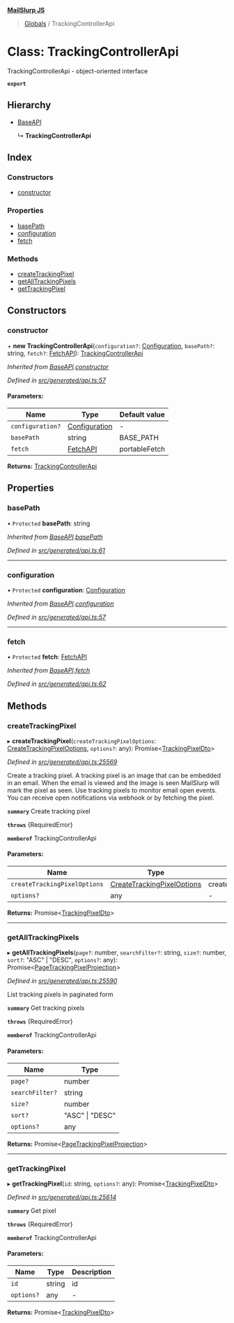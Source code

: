**[MailSlurp JS](../README.md)**

> [Globals](../README.md) / TrackingControllerApi

# Class: TrackingControllerApi

TrackingControllerApi - object-oriented interface

**`export`** 

## Hierarchy

* [BaseAPI](baseapi.md)

  ↳ **TrackingControllerApi**

## Index

### Constructors

* [constructor](trackingcontrollerapi.md#constructor)

### Properties

* [basePath](trackingcontrollerapi.md#basepath)
* [configuration](trackingcontrollerapi.md#configuration)
* [fetch](trackingcontrollerapi.md#fetch)

### Methods

* [createTrackingPixel](trackingcontrollerapi.md#createtrackingpixel)
* [getAllTrackingPixels](trackingcontrollerapi.md#getalltrackingpixels)
* [getTrackingPixel](trackingcontrollerapi.md#gettrackingpixel)

## Constructors

### constructor

\+ **new TrackingControllerApi**(`configuration?`: [Configuration](configuration.md), `basePath?`: string, `fetch?`: [FetchAPI](../interfaces/fetchapi.md)): [TrackingControllerApi](trackingcontrollerapi.md)

*Inherited from [BaseAPI](baseapi.md).[constructor](baseapi.md#constructor)*

*Defined in [src/generated/api.ts:57](https://github.com/mailslurp/mailslurp-client/blob/eace919/src/generated/api.ts#L57)*

#### Parameters:

Name | Type | Default value |
------ | ------ | ------ |
`configuration?` | [Configuration](configuration.md) | - |
`basePath` | string | BASE\_PATH |
`fetch` | [FetchAPI](../interfaces/fetchapi.md) | portableFetch |

**Returns:** [TrackingControllerApi](trackingcontrollerapi.md)

## Properties

### basePath

• `Protected` **basePath**: string

*Inherited from [BaseAPI](baseapi.md).[basePath](baseapi.md#basepath)*

*Defined in [src/generated/api.ts:61](https://github.com/mailslurp/mailslurp-client/blob/eace919/src/generated/api.ts#L61)*

___

### configuration

• `Protected` **configuration**: [Configuration](configuration.md)

*Inherited from [BaseAPI](baseapi.md).[configuration](baseapi.md#configuration)*

*Defined in [src/generated/api.ts:57](https://github.com/mailslurp/mailslurp-client/blob/eace919/src/generated/api.ts#L57)*

___

### fetch

• `Protected` **fetch**: [FetchAPI](../interfaces/fetchapi.md)

*Inherited from [BaseAPI](baseapi.md).[fetch](baseapi.md#fetch)*

*Defined in [src/generated/api.ts:62](https://github.com/mailslurp/mailslurp-client/blob/eace919/src/generated/api.ts#L62)*

## Methods

### createTrackingPixel

▸ **createTrackingPixel**(`createTrackingPixelOptions`: [CreateTrackingPixelOptions](../interfaces/createtrackingpixeloptions.md), `options?`: any): Promise\<[TrackingPixelDto](../interfaces/trackingpixeldto.md)>

*Defined in [src/generated/api.ts:25569](https://github.com/mailslurp/mailslurp-client/blob/eace919/src/generated/api.ts#L25569)*

Create a tracking pixel. A tracking pixel is an image that can be embedded in an email. When the email is viewed and the image is seen MailSlurp will mark the pixel as seen. Use tracking pixels to monitor email open events. You can receive open notifications via webhook or by fetching the pixel.

**`summary`** Create tracking pixel

**`throws`** {RequiredError}

**`memberof`** TrackingControllerApi

#### Parameters:

Name | Type | Description |
------ | ------ | ------ |
`createTrackingPixelOptions` | [CreateTrackingPixelOptions](../interfaces/createtrackingpixeloptions.md) | createTrackingPixelOptions |
`options?` | any | - |

**Returns:** Promise\<[TrackingPixelDto](../interfaces/trackingpixeldto.md)>

___

### getAllTrackingPixels

▸ **getAllTrackingPixels**(`page?`: number, `searchFilter?`: string, `size?`: number, `sort?`: \"ASC\" \| \"DESC\", `options?`: any): Promise\<[PageTrackingPixelProjection](../interfaces/pagetrackingpixelprojection.md)>

*Defined in [src/generated/api.ts:25590](https://github.com/mailslurp/mailslurp-client/blob/eace919/src/generated/api.ts#L25590)*

List tracking pixels in paginated form

**`summary`** Get tracking pixels

**`throws`** {RequiredError}

**`memberof`** TrackingControllerApi

#### Parameters:

Name | Type |
------ | ------ |
`page?` | number |
`searchFilter?` | string |
`size?` | number |
`sort?` | \"ASC\" \| \"DESC\" |
`options?` | any |

**Returns:** Promise\<[PageTrackingPixelProjection](../interfaces/pagetrackingpixelprojection.md)>

___

### getTrackingPixel

▸ **getTrackingPixel**(`id`: string, `options?`: any): Promise\<[TrackingPixelDto](../interfaces/trackingpixeldto.md)>

*Defined in [src/generated/api.ts:25614](https://github.com/mailslurp/mailslurp-client/blob/eace919/src/generated/api.ts#L25614)*

**`summary`** Get pixel

**`throws`** {RequiredError}

**`memberof`** TrackingControllerApi

#### Parameters:

Name | Type | Description |
------ | ------ | ------ |
`id` | string | id |
`options?` | any | - |

**Returns:** Promise\<[TrackingPixelDto](../interfaces/trackingpixeldto.md)>
